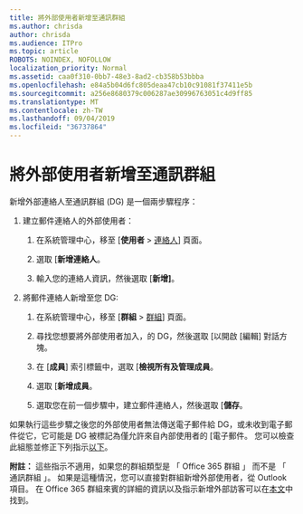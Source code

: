 ```yaml
---
title: 將外部使用者新增至通訊群組
ms.author: chrisda
author: chrisda
ms.audience: ITPro
ms.topic: article
ROBOTS: NOINDEX, NOFOLLOW
localization_priority: Normal
ms.assetid: caa0f310-0bb7-48e3-8ad2-cb358b53bbba
ms.openlocfilehash: e84a5b04d6fc805deaa47cb10c91081f37411e5b
ms.sourcegitcommit: a256e8680379c006287ae30996763051c4d9ff85
ms.translationtype: MT
ms.contentlocale: zh-TW
ms.lasthandoff: 09/04/2019
ms.locfileid: "36737864"
---
```

# <a name="add-external-users-to-a-distribution-group"></a>將外部使用者新增至通訊群組

新增外部連絡人至通訊群組 (DG) 是一個兩步驟程序：
  
1. 建立郵件連絡人的外部使用者：
    
    1. 在系統管理中心，移至 [**使用者** > [連絡人](https://admin.microsoft.com/adminportal/home#/Contact)] 頁面。 
    
    2. 選取 [**新增連絡人**。
    
    3. 輸入您的連絡人資訊，然後選取 [**新增]**。
    
2. 將郵件連絡人新增至您 DG:
    
    1. 在系統管理中心，移至 [**群組** > [群組](https://admin.microsoft.com/adminportal/home#/groups)] 頁面。 
    
    2. 尋找您想要將外部使用者加入，的 DG，然後選取 [以開啟 [編輯] 對話方塊。
    
    3. 在 [**成員**] 索引標籤中，選取 [**檢視所有及管理成員**。 
    
    4. 選取 [**新增成員**。
    
    5. 選取您在前一個步驟中，建立郵件連絡人，然後選取 [**儲存**。
    
如果執行這些步驟之後您的外部使用者無法傳送電子郵件給 DG，或未收到電子郵件從它，它可能是 DG 被標記為僅允許來自內部使用者的 [電子郵件。 您可以檢查此組態並修正下列指示[以下](https://docs.microsoft.com/exchange/mail-flow-best-practices/non-delivery-reports-in-exchange-online/fix-error-code-5-7-133-in-exchange-online)。
  
 **附註：** 這些指示不適用，如果您的群組類型是 「 Office 365 群組 」 而不是 「 通訊群組 」。 如果是這種情況，您可以直接對群組新增外部使用者，從 Outlook 項目。 在 Office 365 群組來賓的詳細的資訊以及指示新增外部訪客可以在[本文](https://support.office.com/article/Guest-access-in-Office-365-Groups-bfc7a840-868f-4fd6-a390-f347bf51aff6.aspx)中找到。
  